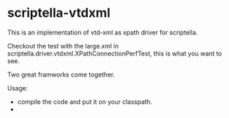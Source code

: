 scriptella-vtdxml
=================

This is an implementation of vtd-xml as xpath driver for scriptella.

Checkout the test with the large.xml in scriptella.driver.vtdxml.XPathConnectionPerfTest, 
this is what you want to see.

Two great framworks come together.

Usage:
* compile the code and put it on your classpath.
* <connection id="xml-input" driver="vtdxml" url="${some_directory}/large.xml"/>
